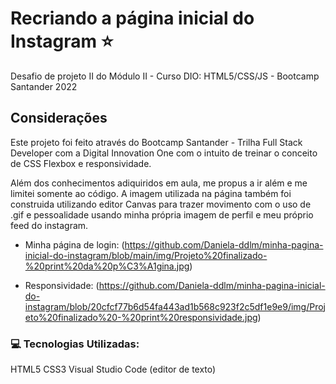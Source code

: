 # Recriando a página inicial do Instagram :star:

Desafio de projeto II do Módulo II - Curso DIO: HTML5/CSS/JS - Bootcamp Santander 2022

## Considerações
Este projeto foi feito através do Bootcamp Santander - Trilha Full Stack Developer com a Digital Innovation One com o intuito de treinar o conceito de CSS Flexbox e responsividade.

Além dos conhecimentos adiquiridos em aula, me propus a ir além e me limitei somente ao código. A imagem utilizada na página também foi construida utilizando editor Canvas para trazer movimento com o uso de .gif e pessoalidade usando minha própria imagem de perfil e meu próprio feed do instagram.

* Minha página de login:
(https://github.com/Daniela-ddlm/minha-pagina-inicial-do-instagram/blob/main/img/Projeto%20finalizado-%20print%20da%20p%C3%A1gina.jpg)

* Responsividade:
(https://github.com/Daniela-ddlm/minha-pagina-inicial-do-instagram/blob/20cfcf77b6d54fa443ad1b568c923f2c5df1e9e9/img/Projeto%20finalizado%20-%20print%20responsividade.jpg)


### 💻 Tecnologias Utilizadas:

HTML5
CSS3
Visual Studio Code (editor de texto)
